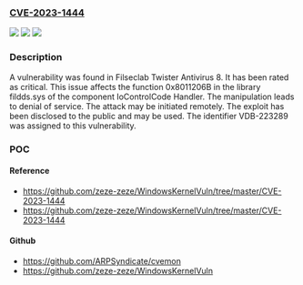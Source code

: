 ### [CVE-2023-1444](https://cve.mitre.org/cgi-bin/cvename.cgi?name=CVE-2023-1444)
![](https://img.shields.io/static/v1?label=Product&message=Twister%20Antivirus&color=blue)
![](https://img.shields.io/static/v1?label=Version&message=%3D%208%20&color=brighgreen)
![](https://img.shields.io/static/v1?label=Vulnerability&message=CWE-404%20Denial%20of%20Service&color=brighgreen)

### Description

A vulnerability was found in Filseclab Twister Antivirus 8. It has been rated as critical. This issue affects the function 0x8011206B in the library fildds.sys of the component IoControlCode Handler. The manipulation leads to denial of service. The attack may be initiated remotely. The exploit has been disclosed to the public and may be used. The identifier VDB-223289 was assigned to this vulnerability.

### POC

#### Reference
- https://github.com/zeze-zeze/WindowsKernelVuln/tree/master/CVE-2023-1444
- https://github.com/zeze-zeze/WindowsKernelVuln/tree/master/CVE-2023-1444

#### Github
- https://github.com/ARPSyndicate/cvemon
- https://github.com/zeze-zeze/WindowsKernelVuln

